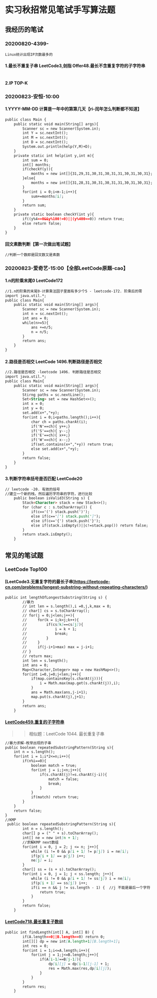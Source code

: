# 实习秋招常见笔试手写算法题

## 我经历的笔试
### 20200820-4399-
    Linux统计出现IP次数最多的
#### 1.最长不重复子串 LeetCode3,剑指 Offer48.最长不含重复字符的子字符串
```markdown

```
#### 2.IP TOP-K
### 20200823-安恒-10:00
#### 1.YYYY-MM-DD 计算是一年中的第第几天【ri-闰年怎么判断都不知道】
```markdown
public class Main {
    public static void main(String[] args){
        Scanner sc = new Scanner(System.in);
        int Y = sc.nextInt();
        int M = sc.nextInt();
        int D = sc.nextInt();
        System.out.println(help(Y,M)+D);
    }
    private static int help(int y,int m){
        int sum = 0;
        int[] months;
        if(checkY(y)){
            months = new int[]{31,29,31,30,31,30,31,31,30,31,30,31};
        }else{
            months = new int[]{31,28,31,30,31,30,31,31,30,31,30,31};
        }
        for(int i = 0;i<m-1;i++){
            sum+=months[i];
        }
        return sum;
    }
    private static boolean checkY(int y){
        if((y%4==0&&y%100!=0)||(y%400==0)) return true;
        else return false;
    }
}
```
#### 回文素数判断【第一次做出笔试题】
```markdown
//判断一个数即是回文数又是素数
```
### 20200823-爱奇艺-15:00【全部LeetCode原题-cao】
#### 1.n的阶乘末尾0 LeetCode172
```markdown
//1.n的阶乘的末尾0-计算乘法因子里面有多少个5 - leetcode-172. 阶乘后的零
import java.util.*;
public class Main{
    public static void main(String[] args){
        Scanner sc = new Scanner(System.in);
        int n = sc.nextInt();
        int ans = 0;
        while(n>=5){
            ans +=n/5;
            n = n/5;
        }
        return ans;
    }
}
```
#### 2.路径是否相交 LeetCode 1496.判断路径是否相交
```markdown
//2.路径是否相交 -leetcode 1496. 判断路径是否相交
import java.util.*;
public class Main{
    public static void main(String[] args){
        Scanner sc = new Scanner(System.in);
        Stirng paths = sc.nextLine();
        Set<String> set = new HashSet<>();
        int x = 0;
        int y = 0;
        set.add(x+","+y);
        for(int i = 0;i<paths.length();i++){
            char ch = paths.charAt(i);
            if('N'==ch){ y++;}
            if('S'==ch){ y--;}
            if('E'==ch){ x++;}
            if('W'==ch){ x--;}
            if(set.contains(x+","+y)) return true;
            else set.add(x+","+y);
        }
        return false;
    }
}
```
#### 3.判断字符串括号是否匹配 LeetCode20
```markdown
// leetcode -20. 有效的括号
//建立一个新的栈，然后遍历字符串的字符，进行比较
    public boolean isValid3(String s) {
        Stack<Character> stack = new Stack<>();
        for (char c : s.toCharArray()) {
            if(c=='(') stack.push(')');
            else if(c=='[') stack.push(']');
            else if(c=='{') stack.push('}');
            else if(stack.isEmpty()||c!=stack.pop()) return false;
        }
        return stack.isEmpty();
    }
```

## 常见的笔试题

### LeetCode Top100
#### [LeetCode3.无重复字符的最长子串]https://leetcode-cn.com/problems/longest-substring-without-repeating-characters/)
```markdown
public int lengthOfLongestSubstring(String s) {
        //暴力
        // int len = s.length(),i =0,j,k,max = 0;
        // char[] cs = s.toCharArray();
        // for(j = 0;j<len;j++){
        //     for(k = i;k<j;k++){
        //         if(cs[k]==cs[j]){
        //             i = k + 1;
        //             break;
        //         }
        //     }
        //     if(j-i+1>max) max = j-i+1;
        // }
        // return max;
        int len = s.length();
        int ans = 0;
        Map<Character,Integer> map = new HashMap<>();
        for(int i=0,j=0;j<len;j++){
            if(map.containsKey(s.charAt(j))){
                i = Math.max(map.get(s.charAt(j)),i);
            }
            ans = Math.max(ans,j-i+1);
            map.put(s.charAt(j),j+1);
        }
        return ans;
    }
```
#### [LeetCode459.重复的子字符串](https://leetcode-cn.com/problems/repeated-substring-pattern/solution/zhong-fu-de-zi-zi-fu-chuan-by-leetcode-solution/)
>>相似题：LeetCode 1044. 最长重复子串
```markdown
//暴力求解-枚举出现的子串
public boolean repeatedSubstringPattern(String s){
    int n = s.length();
    for(int i = 1;i*2<=n;i++){
        if(n%i==0){
            boolean match = true;
            for(int j = i;j<n;j++){
                if(s.charAt(j)!=s.charAt(j-i)){ 
                    match = false;
                    break;
                }
            }
            if(match) return true;
        }
    }
    return false;
}
//KMP
 public boolean repeatedSubstringPattern(String s){
        int n = s.length();
        char[] p = (" " + s).toCharArray();
        int[] ne = new int[n + 1];
        //求解KMP next数组
        for(int i = 0, j = 2; j <= n; j++){
            while (i != 0 && p[i + 1] != p[j]) i = ne[i];
            if(p[i + 1] == p[j]) i++;
            ne[j] = i;
        }
        char[] ss = (s + s).toCharArray();
        for(int i = 0, j = 1; j < ss.length; j++){
            while (i != 0 && p[i + 1] != ss[j]) i = ne[i];
            if(p[i + 1] == ss[j]) i++;
            if(i == n && j != ss.length - 1) {  //j 不能是最后一个字符
                return true;
            }
        }
        return false;
    }
```
#### [LeetCode718.最长重复子数组]()
```markdown
public int findLength(int[] A, int[] B) {
        if(A.length==0||B.length==0) return 0;
        int[][] dp = new int[A.length+1][B.length+1];
        int res = 0;
        for(int i = 1;i<=A.length;i++){
            for(int j = 1;j<=B.length;j++){
                if(A[i-1]==B[j-1]){
                    dp[i][j] = dp[i-1][j-1] + 1;
                    res = Math.max(res,dp[i][j]);
                }
            }
        }
        return res;
    }
```
### 


